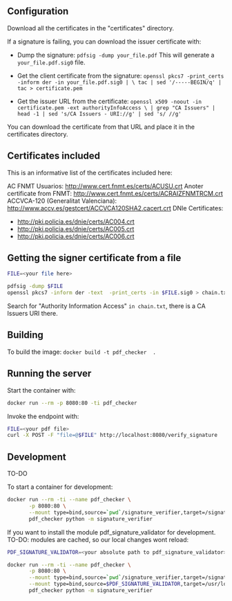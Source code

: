## Configuration
Download all the certificates in the "certificates" directory.

If a signature is failing, you can download the issuer certificate with:
- Dump the signature:
  `pdfsig -dump your_file.pdf`
  This will generate a `your_file.pdf.sig0` file.

- Get the client certificate from the signature:
  `openssl pkcs7 -print_certs -inform der -in your_file.pdf.sig0 | \
          tac | sed '/-----BEGIN/q' | tac > certificate.pem`

- Get the issuer URL from the certificate:
  `openssl x509 -noout -in certificate.pem -ext authorityInfoAccess \
    | grep "CA Issuers" | head -1 | sed 's/CA Issuers - URI://g' | sed 's/ //g'`

You can download the certificate from that URL and place it in the certificates directory.

## Certificates included
This is an informative list of the certificates included here:

AC FNMT Usuarios:                     http://www.cert.fnmt.es/certs/ACUSU.crt
Anoter certificate from FNMT:         http://www.cert.fnmt.es/certs/ACRAIZFNMTRCM.crt
ACCVCA-120 (Generalitat Valenciana):  http://www.accv.es/gestcert/ACCVCA120SHA2.cacert.crt
DNIe Certificates:
- http://pki.policia.es/dnie/certs/AC004.crt
- http://pki.policia.es/dnie/certs/AC005.crt
- http://pki.policia.es/dnie/certs/AC006.crt


## Getting the signer certificate from a file

```bash
FILE=<your file here>

pdfsig -dump $FILE
openssl pkcs7 -inform der -text  -print_certs -in $FILE.sig0 > chain.txt
```

Search for "Authority Information Access" `in chain.txt`, there is a CA Issuers URI there.

## Building
To build the image:
`docker build -t pdf_checker  .`


## Running the server

Start the container with:
```bash
docker run --rm -p 8080:80 -ti pdf_checker
```

Invoke the endpoint with:
```bash
FILE=<your pdf file>
curl -X POST -F "file=@$FILE" http://localhost:8080/verify_signature
```

## Development

TO-DO

To start a container for development:
```bash
docker run --rm -ti --name pdf_checker \
       -p 8080:80 \
       --mount type=bind,source=`pwd`/signature_verifier,target=/signature_verifier \
       pdf_checker python -m signature_verifier
```

If you want to install the module pdf_signature_validator for development.
TO-DO: modules are cached, so our local changes wont reload:

```bash
PDF_SIGNATURE_VALIDATOR=<your absolute path to pdf_signature_validator> # Which path? src/pdf_signature_validator?

docker run --rm -ti --name pdf_checker \
       -p 8080:80 \
       --mount type=bind,source=`pwd`/signature_verifier,target=/signature_verifier \
       --mount type=bind,source=$PDF_SIGNATURE_VALIDATOR,target=/usr/local/lib/python3.11/site-packages/pdf_signature_validator \
       pdf_checker python -m signature_verifier
```
